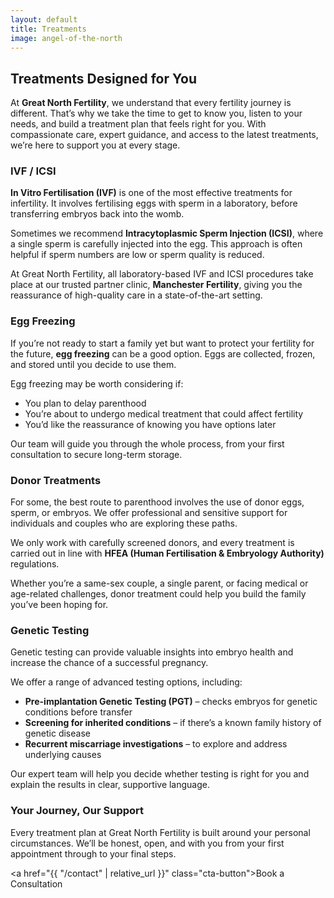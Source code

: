 ```yaml
---
layout: default
title: Treatments
image: angel-of-the-north
---
```


## Treatments Designed for You

At **Great North Fertility**, we understand that every fertility journey is different. That’s why we take the time to get to know you, listen to your needs, and build a treatment plan that feels right for you. With compassionate care, expert guidance, and access to the latest treatments, we’re here to support you at every stage.

### IVF / ICSI

**In Vitro Fertilisation (IVF)** is one of the most effective treatments for infertility. It involves fertilising eggs with sperm in a laboratory, before transferring embryos back into the womb.  

Sometimes we recommend **Intracytoplasmic Sperm Injection (ICSI)**, where a single sperm is carefully injected into the egg. This approach is often helpful if sperm numbers are low or sperm quality is reduced.  

At Great North Fertility, all laboratory-based IVF and ICSI procedures take place at our trusted partner clinic, **Manchester Fertility**, giving you the reassurance of high-quality care in a state-of-the-art setting.

### Egg Freezing

If you’re not ready to start a family yet but want to protect your fertility for the future, **egg freezing** can be a good option. Eggs are collected, frozen, and stored until you decide to use them.  

Egg freezing may be worth considering if:  

* You plan to delay parenthood  
* You’re about to undergo medical treatment that could affect fertility  
* You’d like the reassurance of knowing you have options later  

Our team will guide you through the whole process, from your first consultation to secure long-term storage.

### Donor Treatments

For some, the best route to parenthood involves the use of donor eggs, sperm, or embryos. We offer professional and sensitive support for individuals and couples who are exploring these paths.  

We only work with carefully screened donors, and every treatment is carried out in line with **HFEA (Human Fertilisation & Embryology Authority)** regulations.  

Whether you’re a same-sex couple, a single parent, or facing medical or age-related challenges, donor treatment could help you build the family you’ve been hoping for.

### Genetic Testing

Genetic testing can provide valuable insights into embryo health and increase the chance of a successful pregnancy.  

We offer a range of advanced testing options, including:  

* **Pre-implantation Genetic Testing (PGT)** – checks embryos for genetic conditions before transfer  
* **Screening for inherited conditions** – if there’s a known family history of genetic disease  
* **Recurrent miscarriage investigations** – to explore and address underlying causes  

Our expert team will help you decide whether testing is right for you and explain the results in clear, supportive language.

### Your Journey, Our Support

Every treatment plan at Great North Fertility is built around your personal circumstances. We’ll be honest, open, and with you from your first appointment through to your final steps.  

<a href="{{ "/contact" | relative_url }}" class="cta-button">Book a Consultation</a>
